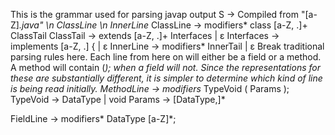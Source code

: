 This is the grammar used for parsing javap output
S -> Compiled from "[a-Z]*.java" \n ClassLine \n InnerLine*
ClassLine -> modifiers* class [a-Z, .]+ ClassTail
ClassTail -> extends [a-Z, .]+ Interfaces | ε 
Interfaces -> implements [a-Z, .] { | ε 
InnerLine -> modifiers* InnerTail  | ε 
Break traditional parsing rules here. Each line from here on will either be a field or a method. A method will contain (*); when a field will not.
Since the representations for these are substantially different, it is simpler to determine which kind of line is being read initially.
MethodLine -> modifiers* TypeVoid ( Params );
TypeVoid -> DataType | void
Params -> [DataType,]*

FieldLine -> modifiers* DataType [a-Z]*;